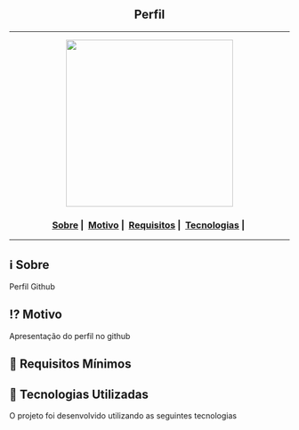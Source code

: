 <h2 align="center">Perfil</h2>

___

<p align="center" border-radius=50%>
  <img src="https://avatars0.githubusercontent.com/u/28929274?s=200&v=4" width="300" heigth="300">
</p>


<h3 align="center">
  <a href="#information_source-sobre">Sobre</a>&nbsp;|&nbsp;
  <a href="#interrobang-motivo">Motivo</a>&nbsp;|&nbsp;
  <a href="#seedling-requisitos-mínimos">Requisitos</a>&nbsp;|&nbsp;
  <a href="#rocket-tecnologias-utilizadas">Tecnologias</a>&nbsp;|&nbsp;
</h3>

___


## :information_source: Sobre

Perfil Github

## :interrobang: Motivo

Apresentação do perfil no github


## :seedling: Requisitos Mínimos



## :rocket: Tecnologias Utilizadas 

O projeto foi desenvolvido utilizando as seguintes tecnologias


